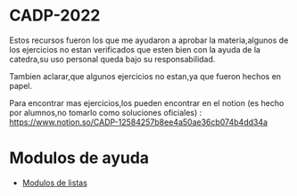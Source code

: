 # CADP-2022
Estos recursos fueron los que me ayudaron a aprobar la materia,algunos de los ejercicios no estan verificados que esten bien con la ayuda de la catedra,su uso personal queda bajo su responsabilidad.


Tambien aclarar,que algunos ejercicios no estan,ya que fueron hechos en papel.

Para encontrar mas ejercicios,los pueden encontrar en el notion (es hecho por alumnos,no tomarlo como soluciones oficiales) : https://www.notion.so/CADP-12584257b8ee4a50ae36cb074b4dd34a

# Modulos de ayuda
- [Modulos de listas]([url](https://github.com/dntluchini/CADP-2022/tree/main/Modulos/Listas))
